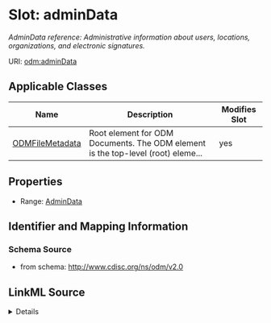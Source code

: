 # Slot: adminData


_AdminData reference: Administrative information about users, locations, organizations, and electronic signatures._



URI: [odm:adminData](http://www.cdisc.org/ns/odm/v2.0/adminData)



<!-- no inheritance hierarchy -->




## Applicable Classes

| Name | Description | Modifies Slot |
| --- | --- | --- |
[ODMFileMetadata](ODMFileMetadata.md) | Root element for ODM Documents. The ODM element is the top-level (root) eleme... |  yes  |







## Properties

* Range: [AdminData](AdminData.md)





## Identifier and Mapping Information







### Schema Source


* from schema: http://www.cdisc.org/ns/odm/v2.0




## LinkML Source

<details>
```yaml
name: adminData
description: 'AdminData reference: Administrative information about users, locations,
  organizations, and electronic signatures.'
from_schema: http://www.cdisc.org/ns/odm/v2.0
rank: 1000
alias: adminData
domain_of:
- ODMFileMetadata
range: AdminData

```
</details>